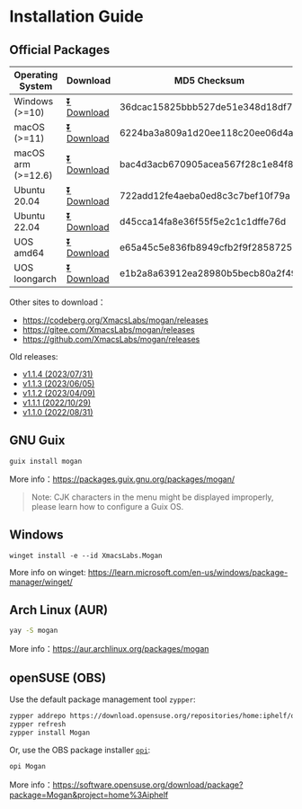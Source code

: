# Installation Guide
## Official Packages

| Operating System | Download | MD5 Checksum|
|-------|-----|--------|
| Windows (>=10)| [⏬ Download](https://mirrors.ustc.edu.cn/github-release/XmacsLabs/mogan/v1.1.5/Mogan-v1.1.5-64bit-installer.exe) | 36dcac15825bbb527de51e348d18df7a |
| macOS (>=11) | [⏬ Download](https://mirrors.ustc.edu.cn/github-release/XmacsLabs/mogan/v1.1.5/Mogan_v1.1.5.dmg) | 6224ba3a809a1d20ee118c20ee06d4a6 |
| macOS arm (>=12.6) | [⏬ Download](https://mirrors.ustc.edu.cn/github-release/XmacsLabs/mogan/v1.1.5/Mogan_arm_v1.1.5.dmg) | bac4d3acb670905acea567f28c1e84f8 |
| Ubuntu 20.04 | [⏬ Download](https://mirrors.ustc.edu.cn/github-release/XmacsLabs/mogan/v1.1.5/mogan-v1.1.5-ubuntu20.04.deb) | 722add12fe4aeba0ed8c3c7bef10f79a |
| Ubuntu 22.04 | [⏬ Download](https://mirrors.ustc.edu.cn/github-release/XmacsLabs/mogan/v1.1.5/mogan-v1.1.5-ubuntu22.04.deb) | d45cca14fa8e36f55f5e2c1c1dffe76d |
| UOS amd64 | [⏬ Download](https://mirrors.ustc.edu.cn/github-release/XmacsLabs/mogan/v1.1.5/mogan-v1.1.5-uos.deb) | e65a45c5e836fb8949cfb2f9f2858725 |
| UOS loongarch | [⏬ Download](https://mirrors.ustc.edu.cn/github-release/XmacsLabs/mogan/v1.1.5/mogan-v1.1.5-uos-loongarch64.deb) | e1b2a8a63912ea28980b5becb80a2f49 |

Other sites to download：
+ https://codeberg.org/XmacsLabs/mogan/releases
+ https://gitee.com/XmacsLabs/mogan/releases
+ https://github.com/XmacsLabs/mogan/releases

Old releases:
+ [v1.1.4 (2023/07/31)](https://github.com/XmacsLabs/mogan/releases/tag/v1.1.4)
+ [v1.1.3 (2023/06/05)](https://github.com/XmacsLabs/mogan/releases/tag/v1.1.3)
+ [v1.1.2 (2023/04/09)](https://github.com/XmacsLabs/mogan/releases/tag/v1.1.2)
+ [v1.1.1 (2022/10/29)](https://github.com/XmacsLabs/mogan/releases/tag/v1.1.1)
+ [v1.1.0 (2022/08/31)](https://github.com/XmacsLabs/mogan/releases/tag/v1.1.0)

## GNU Guix
```
guix install mogan
```
More info：https://packages.guix.gnu.org/packages/mogan/

> Note: CJK characters in the menu might be displayed improperly, please learn how to configure a Guix OS.

## Windows
```
winget install -e --id XmacsLabs.Mogan
```
More info on winget: https://learn.microsoft.com/en-us/windows/package-manager/winget/

## Arch Linux (AUR)
```bash
yay -S mogan
```
More info：https://aur.archlinux.org/packages/mogan

## openSUSE (OBS)

Use the default package management tool `zypper`:

```bash
zypper addrepo https://download.opensuse.org/repositories/home:iphelf/openSUSE_Tumbleweed/home:iphelf.repo
zypper refresh
zypper install Mogan
```

Or, use the OBS package installer [`opi`](https://software.opensuse.org/package/opi):

```bash
opi Mogan
```

More info：https://software.opensuse.org/download/package?package=Mogan&project=home%3Aiphelf
